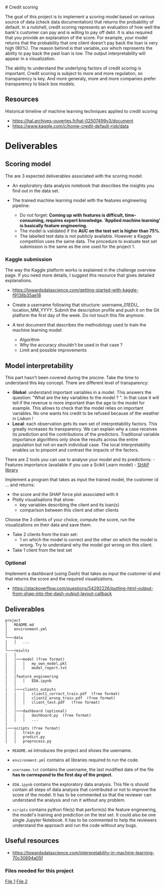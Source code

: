 # Credit scoring

The goal of this project is to implement a scoring model based on various source of data (check data documentation) that returns the probability of default. In a nutshell, credit scoring represents an evaluation of how well the bank's customer can pay and is willing to pay off debt. It is also required that you provide an explanation of the score. For example, your model returns that the probability that one client doesn't pay back the loan is very high (90%). The reason behind is that variable_xxx which represents the ability to pay back the past loan is low. The output interpretability will appear in a visualization.

The ability to understand the underlying factors of credit scoring is important. Credit scoring is subject to more and more regulation, so transparency is key. And more generaly, more and more companies prefer transparency to black box models. 

## Resources

Historical timeline of machine learning techniques applied to credit scoring

- https://hal.archives-ouvertes.fr/hal-02507499v3/document
- https://www.kaggle.com/c/home-credit-default-risk/data

# Deliverables

## Scoring model

The are 3 expected deliverables associated with the scoring model:

- An exploratory data analysis notebook that describes the insights you find out in the data set.
- The trained machine learning model with the features engineering pipeline:

  - Do not forget: **Coming up with features is difficult, time-consuming, requires expert knowledge. ‘Applied machine learning’ is basically feature engineering.**
  - The model is validated if the **AUC on the test set is higher than 75%**.
  - The labelled test data is not publicly available. However a Kaggle competition uses the same data. The procedure to evaluate test set submission is the same as the one used for the project 1.

### Kaggle submission

The way the Kaggle platform works is explained in the challenge overview page. If you need more details,  I suggest this resource that gives detailed explanations.

- https://towardsdatascience.com/getting-started-with-kaggle-f9138b35ae18

- Create a username following that structure: username_01EDU_ location_MM_YYYY. Submit the description profile and push it on the Git platform the first day of the week. Do not touch this file anymore.

- A text document that describes the methodology used to train the machine learning model:
  - Algorithm
  - Why the accuracy shouldn't be used in that case ?
  - Limit and possible improvements

## Model interpretability

This part hasn't been covered during the piscine. Take the time to understand this key concept.
There are different level of transparency:

- **Global**: understand important variables in a model. This answers the question: "What are the key variables to the model ? ". In that case it will tell if the revenue is more important than the age to the model for example. This allows to check that the model relies on important variables. No one wants his credit to be refused because of the weather in Lisbon !
- **Local**: each observation gets its own set of interpretability factors. This greatly increases its transparency. We can explain why a case receives its prediction and the contributions of the predictors. Traditional variable importance algorithms only show the results across the entire population but not on each individual case. The local interpretability enables us to pinpoint and contrast the impacts of the factors.

There are 2 tools you can use to analyse your model and its predictions: - Features importance (available if you use a Scikit Learn model) - [SHAP library](https://towardsdatascience.com/explain-your-model-with-the-shap-values-bc36aac4de3d)

Implement a program that takes as input the trained model, the customer id ... and returns:

- the score and the SHAP force plot associated with it
- Plotly visualisations that show:
  - key variables describing the client and its loan(s)
  - comparison between this client and other clients

Choose the 3 clients of your choice, compute the score, run the visualizations on their data and save them.

- Take 2 clients from the train set:
  - 1 on which the model is correct and the other on which the model is wrong. Try to understand why the model got wrong on this client.
- Take 1 client from the test set

### Optional

Implement a dashboard (using Dash) that takes as input the customer id and that returns the score and the required visualizations.

- https://stackoverflow.com/questions/54292226/putting-html-output-from-shap-into-the-dash-output-layout-callback

## Deliverables

```
project
│   README.md
│   environment.yml
│
└───data
│   │   ...
│
└───results
│   │
|   |───model (free format)
│   │   │   my_own_model.pkl
│   │   │   model_report.txt
│   │
|   |feature_engineering
│   │   │   EDA.ipynb
│   │
|   |───clients_outputs
|   |   |   client1_correct_train.pdf  (free format)
│   │   │   client2_wrong_train.pdf  (free format)
│   │   │   client_test.pdf   (free format)
│   │
|   |───dashboard (optional)
|   |   |   dashboard.py  (free format)
│   │   │   ...
|
|───scripts (free format)
│   │   train.py
│   │   predict.py
│   │   preprocess.py
```

- `README.md` introduces the project and shows the username.
- `environment.yml` contains all libraries required to run the code.
- `username.txt` contains the username, the last modified date of the file **has to correspond to the first day of the project**.
- `EDA.ipynb` contains the exploratory data analysis. This file is should contain all steps of data analysis that contributed or not to improve the score of the model. It has to be commented so that the reviewer can understand the analysis and run it without any problem.

- `scripts` contains python file(s) that perform(s) the feature engineering, the model's training and prediction on the test set. It could also be one single Jupyter Notebook. It has to be commented to help the reviewers understand the approach and run the code without any bugs.

## Useful resources

- https://towardsdatascience.com/interpretability-in-machine-learning-70c30694a05f

### Files needed for this project

[File 1](https://assets.01-edu.org/ai-branch/project5/project05-20221024T130417Z-001.zip)
[File 2](https://assets.01-edu.org/ai-branch/project5/project05-20221024T130417Z-002.zip)